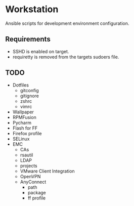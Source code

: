 Workstation
===========

Ansible scripts for development environment configuration.

## Requirements
* SSHD is enabled on target.
* requiretty is removed from the targets sudoers file.

## TODO
* Dotfiles
  * gitconfig
  * gitignore
  * zshrc
  * vimrc
* Wallpaper
* RPMFusion
* Pycharm
* Flash for FF
* Firefox profile
* SELinux
* EMC
  * CAs
  * rsautil
  * LDAP
  * projects
  * VMware Client Integration
  * OpenVPN
  * AnyConnect
    * path
    * package
    * ff profile
